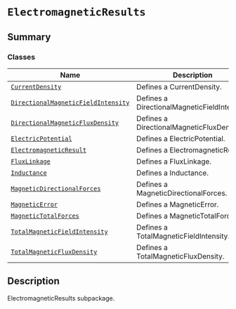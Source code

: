 # `ElectromagneticResults`

<a id="summary"></a>

## Summary

### Classes

| Name | Description |
|----------------------------------------------------------------------------------------------------------------------------------------------------------------------------------------------------------|----------------------------------------------|
| [`CurrentDensity`](CurrentDensity.md#ansys.mechanical.stubs.v242.Ansys.ACT.Automation.Mechanical.Results.ElectromagneticResults.CurrentDensity)                                                          | Defines a CurrentDensity.                    |
| [`DirectionalMagneticFieldIntensity`](DirectionalMagneticFieldIntensity.md#ansys.mechanical.stubs.v242.Ansys.ACT.Automation.Mechanical.Results.ElectromagneticResults.DirectionalMagneticFieldIntensity) | Defines a DirectionalMagneticFieldIntensity. |
| [`DirectionalMagneticFluxDensity`](DirectionalMagneticFluxDensity.md#ansys.mechanical.stubs.v242.Ansys.ACT.Automation.Mechanical.Results.ElectromagneticResults.DirectionalMagneticFluxDensity)          | Defines a DirectionalMagneticFluxDensity.    |
| [`ElectricPotential`](ElectricPotential.md#ansys.mechanical.stubs.v242.Ansys.ACT.Automation.Mechanical.Results.ElectromagneticResults.ElectricPotential)                                                 | Defines a ElectricPotential.                 |
| [`ElectromagneticResult`](ElectromagneticResult.md#ansys.mechanical.stubs.v242.Ansys.ACT.Automation.Mechanical.Results.ElectromagneticResults.ElectromagneticResult)                                     | Defines a ElectromagneticResult.             |
| [`FluxLinkage`](FluxLinkage.md#ansys.mechanical.stubs.v242.Ansys.ACT.Automation.Mechanical.Results.ElectromagneticResults.FluxLinkage)                                                                   | Defines a FluxLinkage.                       |
| [`Inductance`](Inductance.md#ansys.mechanical.stubs.v242.Ansys.ACT.Automation.Mechanical.Results.ElectromagneticResults.Inductance)                                                                      | Defines a Inductance.                        |
| [`MagneticDirectionalForces`](MagneticDirectionalForces.md#ansys.mechanical.stubs.v242.Ansys.ACT.Automation.Mechanical.Results.ElectromagneticResults.MagneticDirectionalForces)                         | Defines a MagneticDirectionalForces.         |
| [`MagneticError`](MagneticError.md#ansys.mechanical.stubs.v242.Ansys.ACT.Automation.Mechanical.Results.ElectromagneticResults.MagneticError)                                                             | Defines a MagneticError.                     |
| [`MagneticTotalForces`](MagneticTotalForces.md#ansys.mechanical.stubs.v242.Ansys.ACT.Automation.Mechanical.Results.ElectromagneticResults.MagneticTotalForces)                                           | Defines a MagneticTotalForces.               |
| [`TotalMagneticFieldIntensity`](TotalMagneticFieldIntensity.md#ansys.mechanical.stubs.v242.Ansys.ACT.Automation.Mechanical.Results.ElectromagneticResults.TotalMagneticFieldIntensity)                   | Defines a TotalMagneticFieldIntensity.       |
| [`TotalMagneticFluxDensity`](TotalMagneticFluxDensity.md#ansys.mechanical.stubs.v242.Ansys.ACT.Automation.Mechanical.Results.ElectromagneticResults.TotalMagneticFluxDensity)                            | Defines a TotalMagneticFluxDensity.          |

<a id="description"></a>

## Description

ElectromagneticResults subpackage.

<!-- !! processed by numpydoc !! -->

